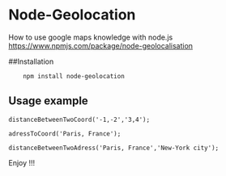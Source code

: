 Node-Geolocation
====================

How to use google maps knowledge with node.js
https://www.npmjs.com/package/node-geolocalisation

##Installation

```
    npm install node-geolocation
```

## Usage example

```
distanceBetweenTwoCoord('-1,-2','3,4');
```
```
adressToCoord('Paris, France');
```
```
distanceBetweenTwoAdress('Paris, France','New-York city');
```

Enjoy !!!
